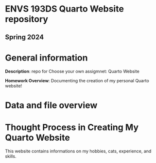 # ENVS 193DS Quarto Website repository
## Spring 2024

# General information

**Description**: repo for Choose your own assigmnet: Quarto Website

**Homework Overview**: Documenting the creation of my personal Quarto website!
 

# Data and file overview


# Thought Process in Creating My Quarto Website
This website contains informations on my hobbies, cats, experience, and skills. 
